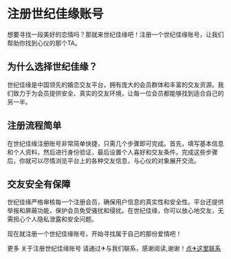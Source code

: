 # 注册世纪佳缘账号

想要寻找一段美好的恋情吗？那就来世纪佳缘吧！注册一个世纪佳缘账号，让我们帮助你找到心仪的那个TA。

## 为什么选择世纪佳缘？

世纪佳缘是中国领先的婚恋交友平台，拥有庞大的会员群体和丰富的交友资源。我们致力于为会员提供安全、真实的交友环境，让每一位会员都能够找到适合自己的另一半。

## 注册流程简单

在世纪佳缘注册账号非常简单快捷，只需几个步骤即可完成。首先，填写基本信息和个人资料，然后进行身份验证，最后设置个人喜好和交友条件。完成这些步骤后，你就可以尽情浏览平台上的各种交友信息，与心仪的对象展开交流。

## 交友安全有保障

世纪佳缘严格审核每一个注册会员，确保用户信息的真实性和安全性。平台还提供举报和屏蔽功能，保护会员免受骚扰和侵扰。在世纪佳缘，你可以放心地交友，无需担心个人隐私泄露和安全问题。

现在就注册一个世纪佳缘账号，开始寻找属于自己的那份爱情吧！

更多 关于注册世纪佳缘账号 请通过✈与我们联系，感谢阅读,谢谢！[点✈这里联系](https://abc.k02.cc)